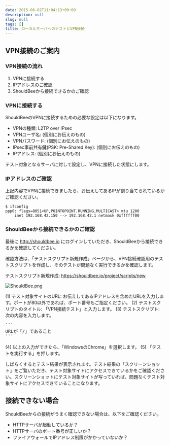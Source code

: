 ```yaml
---
date: 2015-06-02T11:04:13+09:00
description: null
slug: null
tags: []
title: ローカルサーバへのテストとVPN接続
---
```


## VPN接続のご案内

### VPN接続の流れ

1. VPNに接続する
2. IPアドレスのご確認
3. ShouldBeeから接続できるかのご確認

### VPNに接続する

ShouldBeeのVPNに接続するための必要な設定は以下になります。

* VPNの種類: L2TP over IPsec
* VPNユーザ名: (個別にお伝えのもの)
* VPNパスワード: (個別にお伝えのもの)
* IPsec事前共有鍵(PSK: Pre-Shared Key): (個別にお伝えのもの)
* IPアドレス: (個別にお伝えのもの)

テスト対象となるサーバに対して設定し、VPNに接続した状態にします。

### IPアドレスのご確認

上記内容でVPNに接続できましたら、お伝えしてあるIPが割り当てられているかご確認ください。

```
$ ifconfig
ppp0: flags=8051<UP,POINTOPOINT,RUNNING,MULTICAST> mtu 1280
	inet 192.168.42.150 --> 192.168.42.1 netmask 0xffffff00
```

### ShouldBeeから接続できるかのご確認

最後に http://shouldbee.io にログインしていただき、ShouldBeeから接続できるかを確認してください。

確認方法は、「テストスクリプト新規作成」ページから、VPN接続確認用のテストスクリプトを作成し、そのテストが問題なく実行できるかを確認します。

テストスクリプト新規作成: https://shouldbee.io/project/scripts/new

![ShouldBee.png](https://qiita-image-store.s3.amazonaws.com/207/889/62a16fc5-db45-74d4-55c9-f1afa0f9c6ac.png)

(1) テスト対象サイトのURL: お伝えしてあるIPアドレスを含めたURLを入力します。ポートが80以外であれば、ポート番号もご指定ください。
(2) テストスクリプトのタイトル: 「VPN接続テスト」と入力します。
(3) テストスクリプト: 次の内容を入力します。

<pre>
```
URLが「/」であること
```
</pre>

(4) 以上の入力ができたら、「WindowsのChrome」を選択します。
(5) 「テストを実行する」を押します。

しばらくするとテスト結果が表示されます。テスト結果の「スクリーンショット」をご覧いただき、テスト対象サイトにアクセスできているかをご確認ください。スクリーンショットにテスト対象サイトが写っていれば、問題なくテスト対象サイトにアクセスできていることになります。


## 接続できない場合

ShouldBeeからの接続がうまく確認できない場合は、以下をご確認ください。

* HTTPサーバが起動しているか？
* HTTPサーバのポート番号が正しいか？
* ファイアウォールでIPアドレス制限がかかっていないか？
